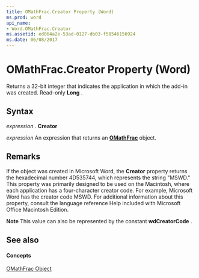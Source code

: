 ```yaml
---
title: OMathFrac.Creator Property (Word)
ms.prod: word
api_name:
- Word.OMathFrac.Creator
ms.assetid: ed064a2e-53ad-0127-db03-f58546156924
ms.date: 06/08/2017
---
```



# OMathFrac.Creator Property (Word)

Returns a 32-bit integer that indicates the application in which the add-in was created. Read-only  **Long** .


## Syntax

 _expression_ . **Creator**

 _expression_ An expression that returns an **[OMathFrac](Word.OMathFrac.md)** object.


## Remarks

If the object was created in Microsoft Word, the  **Creator** property returns the hexadecimal number 4D535744, which represents the string "MSWD." This property was primarily designed to be used on the Macintosh, where each application has a four-character creator code. For example, Microsoft Word has the creator code MSWD. For additional information about this property, consult the language reference Help included with Microsoft Office Macintosh Edition.


 **Note**  This value can also be represented by the constant  **wdCreatorCode** .


## See also


#### Concepts


[OMathFrac Object](Word.OMathFrac.md)

